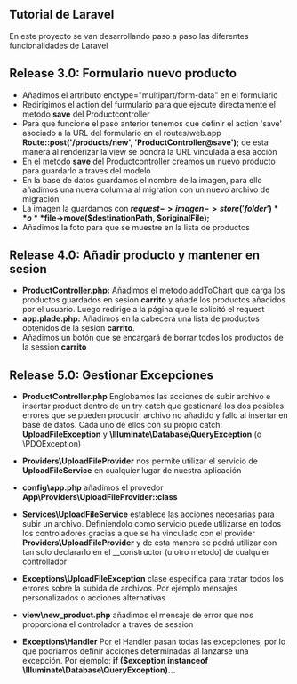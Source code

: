 ## Tutorial de Laravel

En este proyecto se van desarrollando paso a paso las diferentes funcionalidades de Laravel

## Release 3.0: Formulario nuevo producto

- Añadimos el artributo enctype="multipart/form-data" en el formulario
- Redirigimos el action del furmulario para que ejecute directamente el metodo **save** del Productcontroller
- Para que funcione el paso anterior tenemos que definir el action 'save' asociado a la URL del formulario en el routes/web.app **Route::post('/products/new', 'ProductController@save');** de esta manera al renderizar la view se pondrá la URL vinculada a esa acción
- En el metodo **save** del Productcontroller creamos un nuevo producto para guardarlo a traves del modelo
- En la base de datos guardamos el nombre de la imagen, para ello añadimos una nueva columna al migration con un nuevo archivo de migración
- La imagen la guardamos con **$request->imagen->store('folder')** o **$file->move($destinationPath, $originalFile);**
- Añadimos la foto para que se muestre en la lista de productos

## Release 4.0: Añadir producto y mantener en sesion

- **ProductController.php:** Añadimos el metodo addToChart que carga los productos guardados en sesion **carrito** y añade los productos añadidos por el usuario. Luego redirige a la página que le solicitó el request
- **app.plade.php:** Añadimos en la cabecera una lista de productos obtenidos de la sesion **carrito**.
- Añadimos un botón que se encargará de borrar todos los productos de la session **carrito**

## Release 5.0: Gestionar Excepciones

- **ProductController.php** Englobamos las acciones de subir archivo e insertar product dentro de un try catch que gestionará los dos posibles errores que se pueden producir: archivo no añadido y fallo al insertar en base de datos. Cada uno de ellos con su propio catch: **UploadFileException** y **\Illuminate\Database\QueryException** (o \PDOException)

- **Providers\UploadFileProvider** nos permite utilizar el servicio de **UploadFileService** en cualquier lugar de nuestra aplicación

- **config\app.php** añadimos el provedor **App\Providers\UploadFileProvider::class**

- **Services\UploadFileService** establece las acciones necesarias para subir un archivo. Definiendolo como servicio puede utilizarse en todos los controladores gracias a que se ha vinculado con el provider **Providers\UploadFileProvider** y de esta manera se podrá utilizar con tan solo declararlo en el __constructor (u otro metodo) de cualquier controllador

- **Exceptions\UploadFileException** clase especifica para tratar todos los errores sobre la subida de archivos. Por ejemplo mensajes personalizados o acciones alternativas

- **view\new_product.php** añadimos el mensaje de error que nos proporciona el controlador a traves de session

- **Exceptions\Handler** Por el Handler pasan todas las excepciones, por lo que podriamos definir acciones determinadas al lanzarse una excepción. Por ejemplo: **if ($exception instanceof \Illuminate\Database\QueryException)...**
